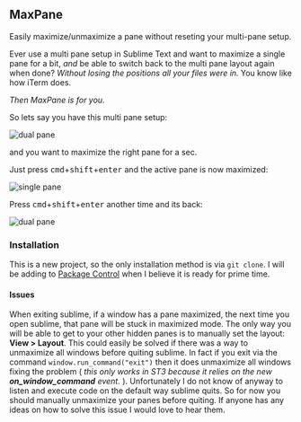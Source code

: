 ## MaxPane

Easily maximize/unmaximize a pane without reseting your multi-pane setup.

Ever use a multi pane setup in Sublime Text and want to maximize a single pane for a bit, *and* be able to switch back to the multi pane layout again when done? *Without losing the positions all your files were in.* You know like how iTerm does.

*Then MaxPane is for you.*

So lets say you have this multi pane setup:

![dual pane](https://raw.github.com/jisaacks/MaxPane/ba0b8850c2637709428db88b072d6ca79f54543c/dual-thumb.png)

and you want to maximize the right pane for a sec.

Just press <kbd>cmd</kbd>+<kbd>shift</kbd>+<kbd>enter</kbd> and the active pane is now maximized:

![single pane](https://raw.github.com/jisaacks/MaxPane/ba0b8850c2637709428db88b072d6ca79f54543c/single-thumb.png)

Press <kbd>cmd</kbd>+<kbd>shift</kbd>+<kbd>enter</kbd> another time and its back:

![dual pane](https://raw.github.com/jisaacks/MaxPane/ba0b8850c2637709428db88b072d6ca79f54543c/dual-thumb.png)

### Installation

This is a new project, so the only installation method is via `git clone`. I will be adding to [Package Control](http://wbond.net/sublime_packages/package_control) when I believe it is ready for prime time.

#### Issues

When exiting sublime, if a window has a pane maximized, the next time you open sublime, that pane will be stuck in maximized mode. The only way you will be able to get to your other hidden panes is to manually set the layout: **View > Layout**. This could easily be solved if there was a way to unmaximize all windows before quiting sublime. In fact if you exit via the command `window.run_command("exit")` then it does unmaximize all windows fixing the problem ( *this only works in ST3 because it relies on the new __on_window_command__ event.* ). Unfortunately I do not know of anyway to listen and execute code on the default way sublime quits. So for now you should manually unmaximize your panes before quiting. If anyone has any ideas on how to solve this issue I would love to hear them.

